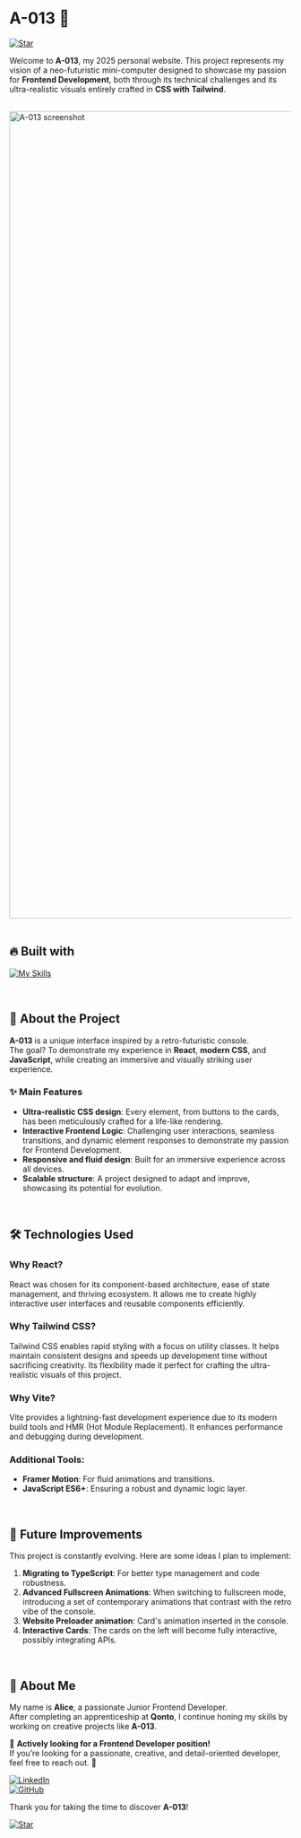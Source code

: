 # A-013 💾 

[![Star](https://img.shields.io/github/stars/Alicexplore/A-013?style=for-the-badge)](https://github.com/Alicexplore/A-013/stargazers)

Welcome to **A-013**, my 2025 personal website. 
This project represents my vision of a neo-futuristic mini-computer designed to showcase my passion for **Frontend Development**, both through its technical challenges and its ultra-realistic visuals entirely crafted in **CSS with Tailwind**.

</br>

<img width="1440" alt="A-013 screenshot" src="https://github.com/user-attachments/assets/4762bc56-2260-4992-90ba-2c755a33b88e" />

</br>

</br>

## 🔥 Built with

[![My Skills](https://skillicons.dev/icons?i=react,tailwind,vite,js,html,css,vscode,github,git,vercel,apple)](https://skillicons.dev) 

</br>

## 🚀 About the Project

**A-013** is a unique interface inspired by a retro-futuristic console.  
The goal? To demonstrate my experience in **React**, **modern CSS**, and **JavaScript**, while creating an immersive and visually striking user experience.


### ✨ Main Features

- **Ultra-realistic CSS design**: Every element, from buttons to the cards, has been meticulously crafted for a life-like rendering.  
- **Interactive Frontend Logic**: Challenging user interactions, seamless transitions, and dynamic element responses to demonstrate my passion for Frontend Development.  
- **Responsive and fluid design**: Built for an immersive experience across all devices.  
- **Scalable structure**: A project designed to adapt and improve, showcasing its potential for evolution.

</br>

## 🛠️ Technologies Used

### **Why React?**
React was chosen for its component-based architecture, ease of state management, and thriving ecosystem. It allows me to create highly interactive user interfaces and reusable components efficiently.  

### **Why Tailwind CSS?**
Tailwind CSS enables rapid styling with a focus on utility classes. It helps maintain consistent designs and speeds up development time without sacrificing creativity. Its flexibility made it perfect for crafting the ultra-realistic visuals of this project.  

### **Why Vite?**
Vite provides a lightning-fast development experience due to its modern build tools and HMR (Hot Module Replacement). It enhances performance and debugging during development.  

### Additional Tools:
- **Framer Motion**: For fluid animations and transitions.
- **JavaScript ES6+**: Ensuring a robust and dynamic logic layer.  

</br>

## 🌱 Future Improvements

This project is constantly evolving. Here are some ideas I plan to implement:
1. **Migrating to TypeScript**: For better type management and code robustness. 
2. **Advanced Fullscreen Animations**: When switching to fullscreen mode, introducing a set of contemporary animations that contrast with the retro vibe of the console.
3. **Website Preloader animation**: Card's animation inserted in the console.  
4. **Interactive Cards**: The cards on the left will become fully interactive, possibly integrating APIs.  

</br>

## 📌 About Me

My name is **Alice**, a passionate Junior Frontend Developer.  
After completing an apprenticeship at **Qonto**, I continue honing my skills by working on creative projects like **A-013**.

🎯 **Actively looking for a Frontend Developer position!**  
If you’re looking for a passionate, creative, and detail-oriented developer, feel free to reach out. 🚀  

[![LinkedIn](https://img.shields.io/badge/LinkedIn-Connect-blue?style=for-the-badge&logo=linkedin)](https://www.linkedin.com/in/alicebergonhe/)  
[![GitHub](https://img.shields.io/badge/GitHub-Follow-black?style=for-the-badge&logo=github)](https://github.com/Alicexplore)  


Thank you for taking the time to discover **A-013**!  

[![Star](https://img.shields.io/github/stars/Alicexplore/A-013?style=for-the-badge)](https://github.com/Alicexplore/A-013/stargazers)
